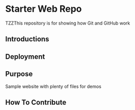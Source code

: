 # Starter Web Repo

TZZThis repository is for showing how Git and GitHub work

## Introductions

## Deployment

## Purpose

Sample website with plenty of files for demos

## How To Contribute
